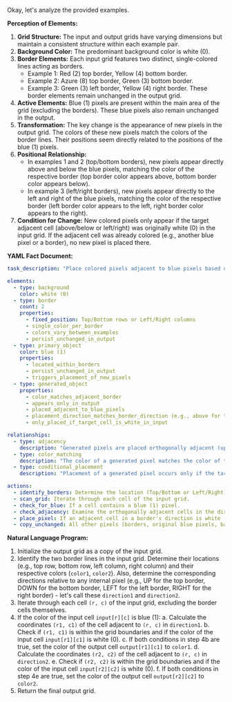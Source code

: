 Okay, let's analyze the provided examples.

**Perception of Elements:**

1.  **Grid Structure:** The input and output grids have varying dimensions but maintain a consistent structure within each example pair.
2.  **Background Color:** The predominant background color is white (0).
3.  **Border Elements:** Each input grid features two distinct, single-colored lines acting as borders.
    *   Example 1: Red (2) top border, Yellow (4) bottom border.
    *   Example 2: Azure (8) top border, Green (3) bottom border.
    *   Example 3: Green (3) left border, Yellow (4) right border.
    These border elements remain unchanged in the output grid.
4.  **Active Elements:** Blue (1) pixels are present within the main area of the grid (excluding the borders). These blue pixels also remain unchanged in the output.
5.  **Transformation:** The key change is the appearance of new pixels in the output grid. The colors of these new pixels match the colors of the border lines. Their positions seem directly related to the positions of the blue (1) pixels.
6.  **Positional Relationship:**
    *   In examples 1 and 2 (top/bottom borders), new pixels appear directly above and below the blue pixels, matching the color of the respective border (top border color appears above, bottom border color appears below).
    *   In example 3 (left/right borders), new pixels appear directly to the left and right of the blue pixels, matching the color of the respective border (left border color appears to the left, right border color appears to the right).
7.  **Condition for Change:** New colored pixels only appear if the target adjacent cell (above/below or left/right) was originally white (0) in the input grid. If the adjacent cell was already colored (e.g., another blue pixel or a border), no new pixel is placed there.

**YAML Fact Document:**


```yaml
task_description: "Place colored pixels adjacent to blue pixels based on border colors and locations."

elements:
  - type: background
    color: white (0)
  - type: border
    count: 2
    properties:
      - fixed_position: Top/Bottom rows or Left/Right columns
      - single_color_per_border
      - colors_vary_between_examples
      - persist_unchanged_in_output
  - type: primary_object
    color: blue (1)
    properties:
      - located_within_borders
      - persist_unchanged_in_output
      - triggers_placement_of_new_pixels
  - type: generated_object
    properties:
      - color_matches_adjacent_border
      - appears_only_in_output
      - placed_adjacent_to_blue_pixels
      - placement_direction_matches_border_direction (e.g., above for top border)
      - only_placed_if_target_cell_is_white_in_input

relationships:
  - type: adjacency
    description: "Generated pixels are placed orthogonally adjacent (up/down or left/right) to blue pixels."
  - type: color_matching
    description: "The color of a generated pixel matches the color of the border in the direction of placement relative to the blue pixel."
  - type: conditional_placement
    description: "Placement of a generated pixel occurs only if the target adjacent cell is white (0)."

actions:
  - identify_borders: Determine the location (Top/Bottom or Left/Right) and color of the two border lines.
  - scan_grid: Iterate through each cell of the input grid.
  - check_for_blue: If a cell contains a blue (1) pixel.
  - check_adjacency: Examine the orthogonally adjacent cells in the directions of the identified borders.
  - place_pixel: If an adjacent cell in a border's direction is white (0), place a pixel of that border's color in that cell in the output grid.
  - copy_unchanged: All other pixels (borders, original blue pixels, background white pixels not adjacent to blue) are copied directly from input to output.
```


**Natural Language Program:**

1.  Initialize the output grid as a copy of the input grid.
2.  Identify the two border lines in the input grid. Determine their locations (e.g., top row, bottom row, left column, right column) and their respective colors (`color1`, `color2`). Also, determine the corresponding directions relative to any internal pixel (e.g., UP for the top border, DOWN for the bottom border, LEFT for the left border, RIGHT for the right border) - let's call these `direction1` and `direction2`.
3.  Iterate through each cell `(r, c)` of the input grid, excluding the border cells themselves.
4.  If the color of the input cell `input[r][c]` is blue (1):
    a.  Calculate the coordinates `(r1, c1)` of the cell adjacent to `(r, c)` in `direction1`.
    b.  Check if `(r1, c1)` is within the grid boundaries and if the color of the input cell `input[r1][c1]` is white (0).
    c.  If both conditions in step 4b are true, set the color of the output cell `output[r1][c1]` to `color1`.
    d.  Calculate the coordinates `(r2, c2)` of the cell adjacent to `(r, c)` in `direction2`.
    e.  Check if `(r2, c2)` is within the grid boundaries and if the color of the input cell `input[r2][c2]` is white (0).
    f.  If both conditions in step 4e are true, set the color of the output cell `output[r2][c2]` to `color2`.
5.  Return the final output grid.